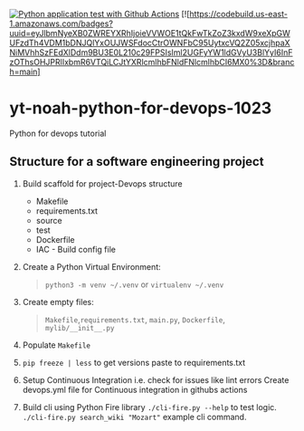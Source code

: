 [![Python application test with Github Actions](https://github.com/evinai/yt-noah-python-for-devops-1023/actions/workflows/devops.yml/badge.svg)](https://github.com/evinai/yt-noah-python-for-devops-1023/actions/workflows/devops.yml)
[![https://codebuild.us-east-1.amazonaws.com/badges?uuid=eyJlbmNyeXB0ZWREYXRhIjoieVVWOE1tQkFwTkZoZ3kxdW9xeXpGWUFzdTh4VDM1bDNJQlYxOUJWSFdocCtrOWNFbC95UytxcVQ2Z05xcjhpaXNiMVhhSzFEdXlDdm9BU3E0L210c29FPSIsIml2UGFyYW1ldGVyU3BlYyI6InFzOThsOHJPRlIxbmR6VTQiLCJtYXRlcmlhbFNldFNlcmlhbCI6MX0%3D&branch=main]
# yt-noah-python-for-devops-1023
Python for devops tutorial
## Structure for a software engineering project
1. Build scaffold for project-Devops structure
    - Makefile
    - requirements.txt
    - source
    - test
    - Dockerfile
    - IAC - Build config file

2. Create a Python Virtual Environment: 

    > `python3 -m venv ~/.venv` or `virtualenv ~/.venv`
3. Create empty files: 
    > `Makefile`,`requirements.txt`, `main.py`, `Dockerfile`, `mylib/__init__.py`
4. Populate `Makefile`
5. `pip freeze | less` to get versions paste to requirements.txt
6. Setup Continuous Integration i.e. check for issues like lint errors Create devops.yml file for Continuous integration in githubs actions

7. Build cli using Python Fire library `./cli-fire.py --help` to test logic. 
 `./cli-fire.py search_wiki "Mozart"` example cli command.
